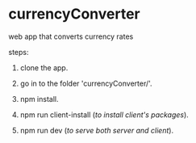 # currencyConverter
web app that converts currency rates

steps: 

1. clone the app.

2. go in to the folder 'currencyConverter/'.

3. npm install.

4. npm run client-install (*to install client's packages*).

5. npm run dev (*to serve both server and client*).
